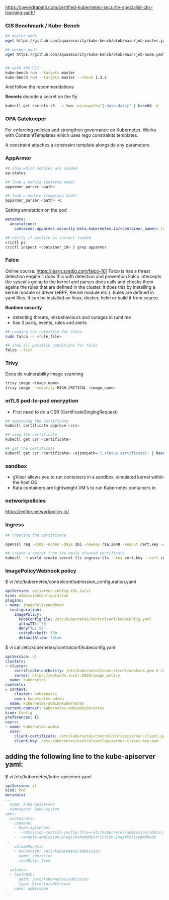 
https://jayendrapatil.com/certified-kubernetes-security-specialist-cks-learning-path/
### **CIS Benchmark / Kube-Bench**

```bash
## master node
wget https://github.com/aquasecurity/kube-bench/blob/main/job-master.yaml

## worker node
wget https://github.com/aquasecurity/kube-bench/blob/main/job-node.yaml


## with the CLI
kube-bench run --targets master
kube-bench run --targets master --check 1.3.2
```
And follow the recommendations 


**Secrets**
decode a secret on the fly
```bash
kubectl get secrets s3  -n two -ojsonpath="{.data.data}" | base64 -d
```
### **OPA Gatekeeper**
For enforcing policies and strengthen governance on Kubernetes. Works with ContraintTemplates which uses rego constraints templates.

A constraint attaches a constraint template alongside any parameters 

### **AppArmor**
```bash
## show which modules are loaded
aa-status

## load a module (enforce mode)
apparmor_parser <path>

## load a module (complain mode)
apparmor_parser <path> -C
```

Setting annotation on the pod
```yaml
metadata:
  annotations:
    container.apparmor.security.beta.kubernetes.io/<container_name>: localhost/<profile_name>
```


```bash
## verify if profile is correct loaded
crictl ps
crictl inspect <container_id> | grep apparmor
```

### **Falco**
Online course: https://learn.sysdig.com/falco-101
Falco is has a threat detection engine it does this with detection and prevention
Falco intercepts the syscalls going to the kernel and parses does calls and checks them agains the rules that are defined in the cluster.  It does this by installing a kernel module or driver (eBPF, Kernel module etc.). Rules are defined in yaml files. It can be installed on linux, docker, helm or build it from source. 

**Runtime security**
- detecting threats, misbehaviours and outages in rumtime 
- has 3 parts, events, rules and alerts

```bash
## Loading the rulesfile for falco
sudo falco -r <rule_file>

## show all possible conditions for falco
falco --list
```

### **Trivy**
Does do vulnerability image scanning
```bash
trivy image <image_name>
trivy image --severity HIGH,CRITICAL <image_name>
```

### **mTLS pod-to-pod encryption**
- First need to do a CSR (CertificateSingingRequest)

```bash
## approving the certificate
kubectl certificate approve <crs>

## view the certificate
kubectl get csr <certificate>

## get the certificate
kubectl get csr <certificate> -ojsonpath='{.status.certificate}' | base64 -d
```

### sandbox
- gVisor allows you to run containers in a sandbox, simulated kernel within the host OS
- Kata containers are lightweight VM's to run Kubernetes containers in.

### networkpolicies
https://editor.networkpolicy.io/


### Ingress

```bash
## creating the certificate

openssl req -x509 -nodes -days 365 -newkey rsa:2048 -keyout cert.key -out cert.crt -subj "/CN=world.universe.mine/O=world.universe.mine"

## create a secret from the newly created certificate
kubectl -n world create secret tls ingress-tls --key cert.key --cert cert.crt
```

### ImagePolicyWebhook policy

$ vi /etc/kubernetes/controlconf/admission_configuration.yaml
```yaml
apiVersion: apiserver.config.k8s.io/v1
kind: AdmissionConfiguration
plugins:
- name: ImagePolicyWebhook
  configuration:
    imagePolicy:
      kubeConfigFile: /etc/kubernetes/controlconf/kubeconfig.yaml
      allowTTL: 50
      denyTTL: 50
      retryBackoff: 500
      defaultAllow: false
```

$ vi cat /etc/kubernetes/controlconf/kubeconfig.yaml
```yaml
apiVersion: v1
clusters:
- cluster:
    certificate-authority: /etc/kubernetesIcontrolconf/webhook.pem # CA for verifying the remote service.
    server: https://wakanda.local:8080/image_policy
  name: kubernetes
contexts:
- context:
    cluster: kubernetes
    user: kubernetes—admin
  name: kubernetes-admin@kubernetes
current-context: kubernetes-admin@kubernetes
kind: Config
preferences: {}
users:
- name: kubernetes-admin
  user: _
    client-certificate: /etc/kubernetes/controlconf/apiserver-client.pem
    client-key: /etc/kubernetes/controlconf/apiserver-client—key.pem
```


## adding the following line to the kube-apiserver yaml:
$ vi /etc/kubernetes/kube-apiserver.yaml
```yaml
apiVersion: v1
kind: Pod
metadata:
...
  name: kube-apiserver
  namespace: kube-system
spec:
  containers:
  - command:
    - kube-apiserver
    - --admission-control-config-file=/etc/kubernetes/admission/admission_config.yaml
    - --enable-admission-plugins=NodeRestriction,ImagePolicyWebhook
...
    volumeMounts:
    - mountPath: /etc/kubernetes/admission
      name: admission
      readOnly: true
...
  volumes:
  - hostPath:
      path: /etc/kubernetes/admission
      type: DirectoryOrCreate
    name: admission
...

```